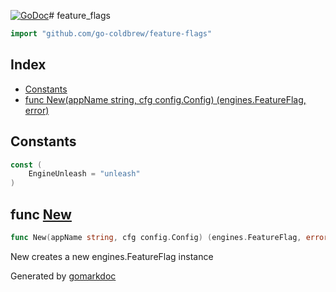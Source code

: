 <!-- Code generated by gomarkdoc. DO NOT EDIT -->

[![GoDoc](https://img.shields.io/badge/pkg.go.dev-doc-blue)](http://pkg.go.dev/github.com/go-coldbrew/feature-flags)# feature\_flags

```go
import "github.com/go-coldbrew/feature-flags"
```

## Index

- [Constants](<#constants>)
- [func New(appName string, cfg config.Config) (engines.FeatureFlag, error)](<#func-new>)


## Constants

```go
const (
    EngineUnleash = "unleash"
)
```

## func [New](<https://github.com/go-coldbrew/feature-flags/blob/main/feature-flags.go#L16>)

```go
func New(appName string, cfg config.Config) (engines.FeatureFlag, error)
```

New creates a new engines\.FeatureFlag instance



Generated by [gomarkdoc](<https://github.com/princjef/gomarkdoc>)
